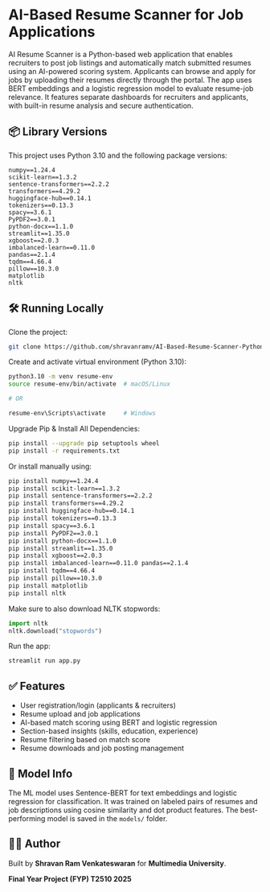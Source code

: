# AI-Based Resume Scanner for Job Applications

AI Resume Scanner is a Python-based web application that enables recruiters to post job listings and automatically match submitted resumes using an AI-powered scoring system. Applicants can browse and apply for jobs by uploading their resumes directly through the portal. The app uses BERT embeddings and a logistic regression model to evaluate resume-job relevance. It features separate dashboards for recruiters and applicants, with built-in resume analysis and secure authentication.

## 📦 Library Versions

This project uses Python 3.10 and the following package versions:

```plaintext
numpy==1.24.4
scikit-learn==1.3.2
sentence-transformers==2.2.2
transformers==4.29.2
huggingface-hub==0.14.1
tokenizers==0.13.3
spacy==3.6.1
PyPDF2==3.0.1
python-docx==1.1.0
streamlit==1.35.0
xgboost==2.0.3
imbalanced-learn==0.11.0
pandas==2.1.4
tqdm==4.66.4
pillow==10.3.0
matplotlib
nltk
```

## 🛠️ Running Locally

Clone the project:

```bash
git clone https://github.com/shravanramv/AI-Based-Resume-Scanner-Python.git
```

Create and activate virtual environment (Python 3.10):

```bash
python3.10 -m venv resume-env
source resume-env/bin/activate  # macOS/Linux

# OR

resume-env\Scripts\activate     # Windows
```

Upgrade Pip & Install All Dependencies:

```bash
pip install --upgrade pip setuptools wheel
pip install -r requirements.txt
```

Or install manually using:

```bash
pip install numpy==1.24.4 
pip install scikit-learn==1.3.2 
pip install sentence-transformers==2.2.2 
pip install transformers==4.29.2
pip install huggingface-hub==0.14.1 
pip install tokenizers==0.13.3 
pip install spacy==3.6.1 
pip install PyPDF2==3.0.1 
pip install python-docx==1.1.0 
pip install streamlit==1.35.0 
pip install xgboost==2.0.3 
pip install imbalanced-learn==0.11.0 pandas==2.1.4 
pip install tqdm==4.66.4
pip install pillow==10.3.0 
pip install matplotlib 
pip install nltk
```

Make sure to also download NLTK stopwords:

```python
import nltk
nltk.download("stopwords")
```

Run the app:

```bash
streamlit run app.py
```

## ✅ Features

- User registration/login (applicants & recruiters)
- Resume upload and job applications
- AI-based match scoring using BERT and logistic regression
- Section-based insights (skills, education, experience)
- Resume filtering based on match score
- Resume downloads and job posting management

## 🧠 Model Info

The ML model uses Sentence-BERT for text embeddings and logistic regression for classification. It was trained on labeled pairs of resumes and job descriptions using cosine similarity and dot product features. The best-performing model is saved in the ```models/``` folder.

## 🧑‍💻 Author
Built by **Shravan Ram Venkateswaran** for **Multimedia University**. 

**Final Year Project (FYP) T2510 2025**
